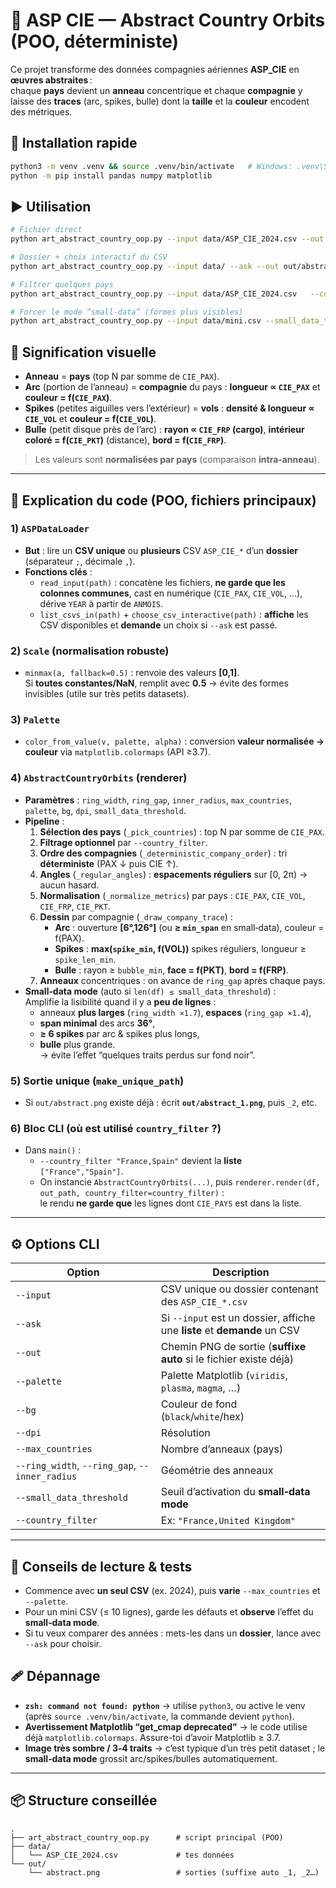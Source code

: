 # 🌌 ASP CIE — Abstract Country Orbits (POO, déterministe)

Ce projet transforme des données compagnies aériennes **ASP_CIE** en **œuvres abstraites** :  
chaque **pays** devient un **anneau** concentrique et chaque **compagnie** y laisse des **traces** (arc, spikes, bulle) dont la **taille** et la **couleur** encodent des métriques.

## 🚀 Installation rapide
```bash
python3 -m venv .venv && source .venv/bin/activate   # Windows: .venv\Scripts\activate
python -m pip install pandas numpy matplotlib
```

## ▶️ Utilisation
```bash
# Fichier direct
python art_abstract_country_oop.py --input data/ASP_CIE_2024.csv --out out/abstract.png

# Dossier + choix interactif du CSV
python art_abstract_country_oop.py --input data/ --ask --out out/abstract.png

# Filtrer quelques pays
python art_abstract_country_oop.py --input data/ASP_CIE_2024.csv   --country_filter "France,United Kingdom,Spain" --out out/focus.png

# Forcer le mode “small-data” (formes plus visibles)
python art_abstract_country_oop.py --input data/mini.csv --small_data_threshold 9999
```

## 🧭 Signification visuelle
- **Anneau** = **pays** (top N par somme de `CIE_PAX`).  
- **Arc** (portion de l’anneau) = **compagnie** du pays : **longueur ∝ `CIE_PAX`** et **couleur = f(`CIE_PAX`)**.  
- **Spikes** (petites aiguilles vers l’extérieur) = **vols** : **densité & longueur ∝ `CIE_VOL`** et **couleur = f(`CIE_VOL`)**.  
- **Bulle** (petit disque près de l’arc) : **rayon ∝ `CIE_FRP` (cargo)**, **intérieur coloré = f(`CIE_PKT`)** (distance), **bord = f(`CIE_FRP`)**.

> Les valeurs sont **normalisées par pays** (comparaison **intra‑anneau**).

---

## 🧩 Explication du code (POO, fichiers principaux)

### 1) `ASPDataLoader`
- **But** : lire un **CSV unique** ou **plusieurs** CSV `ASP_CIE_*` d’un **dossier** (séparateur `;`, décimale `,`).  
- **Fonctions clés** :
  - `read_input(path)` : concatène les fichiers, **ne garde que les colonnes communes**, cast en numérique (`CIE_PAX`, `CIE_VOL`, …), dérive `YEAR` à partir de `ANMOIS`.  
  - `list_csvs_in(path)` + `choose_csv_interactive(path)` : **affiche** les CSV disponibles et **demande** un choix si `--ask` est passé.

### 2) `Scale` (normalisation robuste)
- `minmax(a, fallback=0.5)` : renvoie des valeurs **[0,1]**.  
  Si **toutes constantes/NaN**, remplit avec **0.5** → évite des formes invisibles (utile sur très petits datasets).

### 3) `Palette`
- `color_from_value(v, palette, alpha)` : conversion **valeur normalisée → couleur** via `matplotlib.colormaps` (API ≥3.7).

### 4) `AbstractCountryOrbits` (renderer)
- **Paramètres** : `ring_width`, `ring_gap`, `inner_radius`, `max_countries`, `palette`, `bg`, `dpi`, `small_data_threshold`.
- **Pipeline** :
  1. **Sélection des pays** (`_pick_countries`) : top N par somme de `CIE_PAX`.  
  2. **Filtrage optionnel** par `--country_filter`.  
  3. **Ordre des compagnies** (`_deterministic_company_order`) : tri **déterministe** (PAX ↓ puis CIE ↑).  
  4. **Angles** (`_regular_angles`) : **espacements réguliers** sur [0, 2π) → aucun hasard.  
  5. **Normalisation** (`_normalize_metrics`) par pays : `CIE_PAX`, `CIE_VOL`, `CIE_FRP`, `CIE_PKT`.  
  6. **Dessin** par compagnie (`_draw_company_trace`) :  
     - **Arc** : ouverture **[6°,126°]** (ou **≥ `min_span`** en small‑data), couleur = f(PAX).  
     - **Spikes** : **max(`spike_min`, f(VOL))** spikes réguliers, longueur ≥ `spike_len_min`.  
     - **Bulle** : rayon ≥ `bubble_min`, **face = f(PKT)**, **bord = f(FRP)**.  
  6. **Anneaux** concentriques : on avance de `ring_gap` après chaque pays.
- **Small‑data mode** (auto si `len(df) ≤ small_data_threshold`) :  
  Amplifie la lisibilité quand il y a **peu de lignes** :  
  - anneaux **plus larges** (`ring_width ×1.7`), **espaces** (`ring_gap ×1.4`),  
  - **span minimal** des arcs **36°**,  
  - **≥ 6 spikes** par arc & spikes plus longs,  
  - **bulle** plus grande.  
  → évite l’effet “quelques traits perdus sur fond noir”.

### 5) Sortie **unique** (`make_unique_path`)
- Si `out/abstract.png` existe déjà : écrit **`out/abstract_1.png`**, puis `_2`, etc.

### 6) Bloc CLI (où est utilisé `country_filter` ?)
- Dans `main()` :  
  - `--country_filter "France,Spain"` devient la **liste** `["France","Spain"]`.  
  - On instancie `AbstractCountryOrbits(...)`, puis `renderer.render(df, out_path, country_filter=country_filter)` :  
    le rendu **ne garde que** les lignes dont `CIE_PAYS` est dans la liste.

---

## ⚙️ Options CLI

| Option | Description |
|---|---|
| `--input` | CSV unique ou dossier contenant des `ASP_CIE_*.csv` |
| `--ask` | Si `--input` est un dossier, affiche une **liste** et **demande** un CSV |
| `--out` | Chemin PNG de sortie (**suffixe auto** si le fichier existe déjà) |
| `--palette` | Palette Matplotlib (`viridis`, `plasma`, `magma`, …) |
| `--bg` | Couleur de fond (`black`/`white`/hex) |
| `--dpi` | Résolution |
| `--max_countries` | Nombre d’anneaux (pays) |
| `--ring_width`, `--ring_gap`, `--inner_radius` | Géométrie des anneaux |
| `--small_data_threshold` | Seuil d’activation du **small‑data mode** |
| `--country_filter` | Ex: `"France,United Kingdom"` |

---

## 🧪 Conseils de lecture & tests
- Commence avec **un seul CSV** (ex. 2024), puis **varie** `--max_countries` et `--palette`.  
- Pour un mini CSV (≤ 10 lignes), garde les défauts et **observe** l’effet du **small‑data mode**.  
- Si tu veux comparer des années : mets-les dans un **dossier**, lance avec `--ask` pour choisir.

## 🩹 Dépannage
- **`zsh: command not found: python`** → utilise `python3`, ou active le venv (après `source .venv/bin/activate`, la commande devient `python`).  
- **Avertissement Matplotlib “get_cmap deprecated”** → le code utilise déjà `matplotlib.colormaps`. Assure-toi d’avoir Matplotlib ≥ 3.7.  
- **Image très sombre / 3‑4 traits** → c’est typique d’un très petit dataset ; le **small‑data mode** grossit arc/spikes/bulles automatiquement.

---

## 📦 Structure conseillée
```
.
├── art_abstract_country_oop.py      # script principal (POO)
├── data/
│   └── ASP_CIE_2024.csv             # tes données
└── out/
    └── abstract.png                 # sorties (suffixe auto _1, _2…)
```
